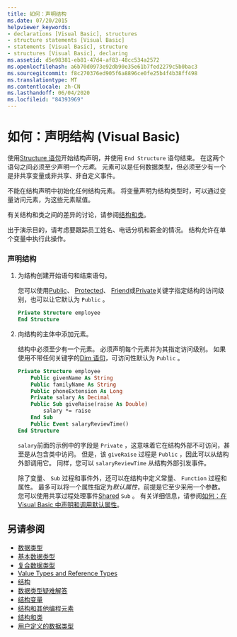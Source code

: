 ```yaml
---
title: 如何：声明结构
ms.date: 07/20/2015
helpviewer_keywords:
- declarations [Visual Basic], structures
- structure statements [Visual Basic]
- statements [Visual Basic], structure
- structures [Visual Basic], declaring
ms.assetid: d5e98381-eb81-47d4-af83-48cc534a2572
ms.openlocfilehash: a6b70d0973e92db90e35e61b7fed2279c5b0bac3
ms.sourcegitcommit: f8c270376ed905f6a8896ce0fe25b4f4b38ff498
ms.translationtype: MT
ms.contentlocale: zh-CN
ms.lasthandoff: 06/04/2020
ms.locfileid: "84393969"
---
```

# <a name="how-to-declare-a-structure-visual-basic"></a>如何：声明结构 (Visual Basic)
使用[Structure 语句](../../../language-reference/statements/structure-statement.md)开始结构声明，并使用 `End Structure` 语句结束。 在这两个语句之间必须至少声明一个*元素*。 元素可以是任何数据类型，但必须至少有一个是非共享变量或非共享、非自定义事件。  
  
 不能在结构声明中初始化任何结构元素。 将变量声明为结构类型时，可以通过变量访问元素，为这些元素赋值。  
  
 有关结构和类之间的差异的讨论，请参阅[结构和类](structures-and-classes.md)。  
  
 出于演示目的，请考虑要跟踪员工姓名、电话分机和薪金的情况。 结构允许在单个变量中执行此操作。  
  
### <a name="to-declare-a-structure"></a>声明结构  
  
1. 为结构创建开始语句和结束语句。  
  
     您可以使用[Public](../../../language-reference/modifiers/public.md)、 [Protected](../../../language-reference/modifiers/protected.md)、 [Friend](../../../language-reference/modifiers/friend.md)或[Private](../../../language-reference/modifiers/private.md)关键字指定结构的访问级别，也可以让它默认为 `Public` 。  
  
    ```vb  
    Private Structure employee  
    End Structure  
    ```  
  
2. 向结构的主体中添加元素。  
  
     结构中必须至少有一个元素。 必须声明每个元素并为其指定访问级别。 如果使用不带任何关键字的[Dim 语句](../../../language-reference/statements/dim-statement.md)，可访问性默认为 `Public` 。  
  
    ```vb  
    Private Structure employee  
        Public givenName As String  
        Public familyName As String  
        Public phoneExtension As Long  
        Private salary As Decimal  
        Public Sub giveRaise(raise As Double)  
            salary *= raise  
        End Sub  
        Public Event salaryReviewTime()  
    End Structure  
    ```  
  
     `salary`前面的示例中的字段是 `Private` ，这意味着它在结构外部不可访问，甚至是从包含类中访问。 但是，该 `giveRaise` 过程是 `Public` ，因此可以从结构外部调用它。 同样，您可以 `salaryReviewTime` 从结构外部引发事件。  
  
     除了变量、 `Sub` 过程和事件外，还可以在结构中定义常量、 `Function` 过程和属性。 最多可以将一个属性指定为*默认属性*，前提是它至少采用一个参数。 您可以使用共享过程处理事件[Shared](../../../language-reference/modifiers/shared.md) `Sub` 。 有关详细信息，请参阅[如何：在 Visual Basic 中声明和调用默认属性](../procedures/how-to-declare-and-call-a-default-property.md)。  
  
## <a name="see-also"></a>另请参阅

- [数据类型](index.md)
- [基本数据类型](elementary-data-types.md)
- [复合数据类型](composite-data-types.md)
- [Value Types and Reference Types](value-types-and-reference-types.md)
- [结构](structures.md)
- [数据类型疑难解答](troubleshooting-data-types.md)
- [结构变量](structure-variables.md)
- [结构和其他编程元素](structures-and-other-programming-elements.md)
- [结构和类](structures-and-classes.md)
- [用户定义的数据类型](../../../language-reference/data-types/user-defined-data-type.md)
